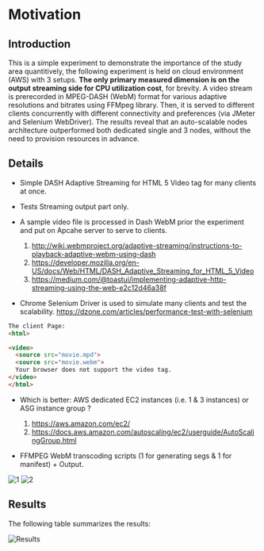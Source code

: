 # Motivation

## Introduction
This is a simple experiment to  demonstrate the importance of the study area quantitively, the following experiment is held on cloud environment (AWS) with 3 setups. **The only primary measured dimension is on the output streaming side for CPU utilization cost**, for brevity. A video stream is prerecorded in MPEG-DASH (WebM) format for various adaptive resolutions and bitrates using FFMpeg library. Then, it is served to different clients concurrently with different connectivity and preferences (via JMeter and Selenium WebDriver). The results reveal that an auto-scalable nodes architecture outperformed both dedicated single and 3 nodes, without the need to provision resources in advance.

## Details

- Simple DASH Adaptive Streaming for HTML 5 Video tag for many clients at once.

- Tests Streaming output part only.

- A sample video file is processed in Dash WebM prior the experiment and put on Apcahe server to serve to clients.
  1. http://wiki.webmproject.org/adaptive-streaming/instructions-to-playback-adaptive-webm-using-dash
  2. https://developer.mozilla.org/en-US/docs/Web/HTML/DASH_Adaptive_Streaming_for_HTML_5_Video
  3. https://medium.com/@toastui/implementing-adaptive-http-streaming-using-the-web-e2c12d46a38f

- Chrome Selenium Driver is used to simulate many clients and test the scalability.
https://dzone.com/articles/performance-test-with-selenium

```html
The client Page:
<html> 

<video>
  <source src="movie.mpd">
  <source src="movie.webm">
  Your browser does not support the video tag.
</video>
</html>
```

- Which is better: AWS dedicated EC2 instances (i.e. 1 & 3 instances) or ASG instance group ?
  1. https://aws.amazon.com/ec2/
  2. https://docs.aws.amazon.com/autoscaling/ec2/userguide/AutoScalingGroup.html

- FFMPEG WebM transcoding scripts (1 for generating segs & 1 for manifest) + Output.

![1]()
![2]()

## Results

The following table summarizes the results:

![Results]()
